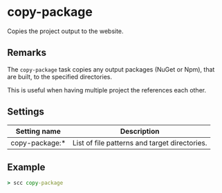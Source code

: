 copy-package
=================
Copies the project output to the website.

Remarks
-------
The `copy-package` task copies any output packages (NuGet or Npm), that are built, to the specified directories.

This is useful when having multiple project the references each other.

Settings
--------
| Setting name                   | Description                                             | 
|--------------------------------|---------------------------------------------------------|
| copy-package:*                 | List of file patterns and target directories.           |

Example
-------
```cmd
> scc copy-package
```

